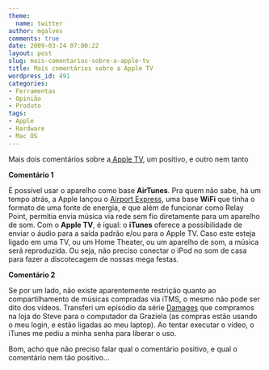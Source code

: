 ```yaml
---
theme:
  name: twitter
author: mgalves
comments: true
date: 2009-03-24 07:00:22
layout: post
slug: mais-comentarios-sobre-a-apple-tv
title: Mais comentários sobre a Apple TV
wordpress_id: 491
categories:
- Ferramentas
- Opinião
- Produto
tags:
- Apple
- Hardware
- Mac OS
---
```


Mais dois comentários sobre a[ Apple TV](http://log4dev.com/2009/03/07/apple-tv/), um positivo, e outro nem tanto

**Comentário 1**

É possível usar o aparelho como base **AirTunes**. Pra quem não sabe, há um tempo atrás, a Apple lançou o [Airport Express](http://www.apple.com/airportexpress/), uma base **WiFi** que tinha o formato de uma fonte de energia, e que além de funcionar como Relay Point, permitia envia música via rede sem fio diretamente para um aparelho de som. Com o **Apple TV**, é igual: o **iTunes** oferece a possibilidade de enviar o áudio para a saída padrão e/ou para o Apple TV. Caso este esteja ligado em uma TV, ou um Home Theater, ou um aparelho de som, a música será reproduzida. Ou seja, não preciso conectar o iPod no som de casa para fazer a discotecagem de nossas mega festas.

**Comentário 2**

Se por um lado, não existe aparentemente restrição quanto ao compartilhamento de músicas compradas via iTMS, o mesmo não pode ser dito dos vídeos. Transferi um episódio da série [Damages](http://www.imdb.com/title/tt0914387/) que compramos na loja do Steve para o computador da Graziela (as compras estão usando o meu login, e estão ligadas ao meu laptop). Ao tentar executar o vídeo, o iTunes me pediu a minha senha para liberar o uso.

Bom, acho que não preciso falar qual o comentário positivo, e qual o comentário nem tão positivo...

